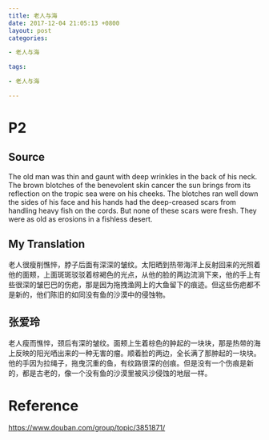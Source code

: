 ```yaml
---
title: 老人与海
date: 2017-12-04 21:05:13 +0800
layout: post
categories:

- 老人与海

tags:

- 老人与海

---
```


# P2

## Source

The old man was thin and gaunt with deep wrinkles in the back of his neck. The brown blotches of the benevolent skin cancer the sun brings from its reflection on the tropic sea were on his cheeks. The blotches ran well down the sides of his face and his hands had the deep-creased scars from handling heavy fish on the cords. But none of these scars were fresh. They were as old as erosions in a fishless desert.

## My Translation

老人很瘦削憔悴，脖子后面有深深的皱纹。太阳晒到热带海洋上反射回来的光照着他的面颊，上面斑斑驳驳着棕褐色的光点，从他的脸的两边流淌下来，他的手上有些很深的皱巴巴的伤疤，那是因为拖拽渔网上的大鱼留下的痕迹。但这些伤疤都不是新的，他们陈旧的如同没有鱼的沙漠中的侵蚀物。



## 张爱玲

老人瘦而憔悴，颈后有深的皱纹。面颊上生着棕色的肿起的一块块，那是热带的海上反映的阳光哂出来的一种无害的瘤。顺着脸的两边，全长满了那肿起的一块块。他的手因为拉绳子，拖曳沉重的鱼，有纹路很深的创痕。但是没有一个伤痕是新的，都是古老的，像一个没有鱼的沙漠里被风沙侵蚀的地层一样。



# Reference

https://www.douban.com/group/topic/3851871/